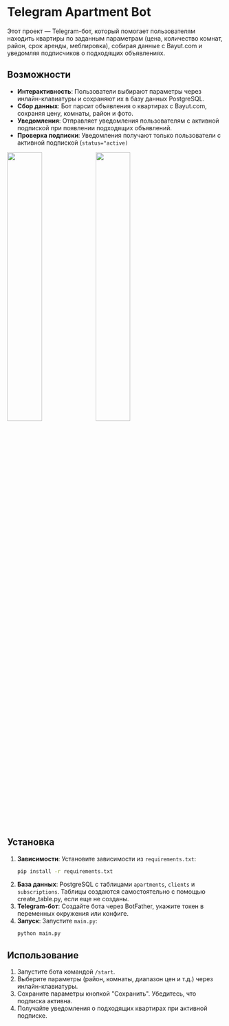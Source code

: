 # Telegram Apartment Bot

Этот проект — Telegram-бот, который помогает пользователям находить квартиры по заданным параметрам (цена, количество комнат, район, срок аренды, меблировка), собирая данные с Bayut.com и уведомляя подписчиков о подходящих объявлениях.

## Возможности
- **Интерактивность**: Пользователи выбирают параметры через инлайн-клавиатуры и сохраняют их в базу данных PostgreSQL.
- **Сбор данных**: Бот парсит объявления о квартирах с Bayut.com, сохраняя цену, комнаты, район и фото.
- **Уведомления**: Отправляет уведомления пользователям с активной подпиской при появлении подходящих объявлений.
- **Проверка подписки**: Уведомления получают только пользователи с активной подпиской (`status="active)`

<img src="https://github.com/user-attachments/assets/0b65b8b0-e926-4871-a2b6-1995cdac9099" width="40%">
<img src="https://github.com/user-attachments/assets/78cccf20-021f-4011-a9ca-40041f5c9070" width="40%">


## Установка
1. **Зависимости**: Установите зависимости из `requirements.txt`:
   ```bash
   pip install -r requirements.txt
   ```
2. **База данных**: PostgreSQL с таблицами `apartments`, `clients` и `subscriptions`. Таблицы создаются самостоятельно с помощью create_table.py, если еще не созданы.
3. **Telegram-бот**: Создайте бота через BotFather, укажите токен в переменных окружения или конфиге.
4. **Запуск**: Запустите `main.py`:
   ```bash
   python main.py
   ```

## Использование
1. Запустите бота командой `/start`.
2. Выберите параметры (район, комнаты, диапазон цен и т.д.) через инлайн-клавиатуры.
3. Сохраните параметры кнопкой "Сохранить". Убедитесь, что подписка активна.
4. Получайте уведомления о подходящих квартирах при активной подписке.


